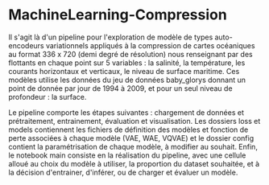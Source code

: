 # MachineLearning-Compression

Il s'agit là d'un pipeline pour l'exploration de modèle de types auto-encodeurs variationnels appliqués à la compression de cartes océaniques au format 336 x 720 (demi degré de résolution) nous renseignant par des flottants en chaque point sur 5 variables : la salinité, la température, les courants horizontaux et verticaux, le niveau de surface maritime. Ces modèles utilise les données du jeu de données baby_glorys donnant un point de donnée par jour de 1994 à 2009, et pour un seul niveau de profondeur : la surface. 

Le pipeline comporte les étapes suivantes : chargement de données et prétraitement, entrainement, évaluation et visualisation. 
Les dossiers loss et models contiennent les fichiers de définition des modèles et fonction de perte associées à chaque modèle (VAE, WAE, VQVAE) et le dossier config contient la paramétrisation de chaque modèle, à modifier au souhait. Enfin, le notebook main consiste en la réalisation du pipeline, avec une cellule alloué au choix du modèle à utiliser, la proportion du dataset souhaitée, et à la décision d'entrainer, d'inférer, ou de charger et évaluer un modèle. 

